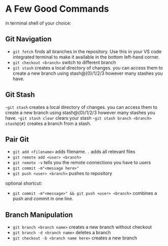 # A Few Good Commands

 in terminal shell of your choice:

 ## Git Navigation

 - `git fetch` finds all branches in the repository. Use this in your VS code integrated terminal to make it available in the bottom left-hand corner.
 - `git checkout <branch>` switch to different branch
 - `git stash` creates a local directory of changes. you can access them to create a new branch using stash@{0}/1/2/3 however many stashes you have.

 ## Git Stash

 -`git stash` creates a local directory of changes. you can access them to create a new branch using stash@{0}/1/2/3 however many stashes you have.
 -`git stash clear` clears your stash
 -`git stash branch <branch> stash@{#}` creates a branch from a stash.

 ## Pair Git

 - `git add <filename>` adds filename. `.` adds all relevant files
 - `git remote add <user> <branch>`
 - `git remote -v` tells you the remote connections you have to users
 - `git commit -m"<message here>"`
 - `git push <user> <branch>` pushes to repository

 optional shortcut:
 - `git commit -m"<message>" && git push <user> <branch>` combines a push and commit in one line.

 ## Branch Manipulation

 - `git branch <branch name>` creates a new branch without checkout
 - `git branch -d <branch name>` deletes a branch
 - `git checkout -b <branch name here>` creates a new branch
